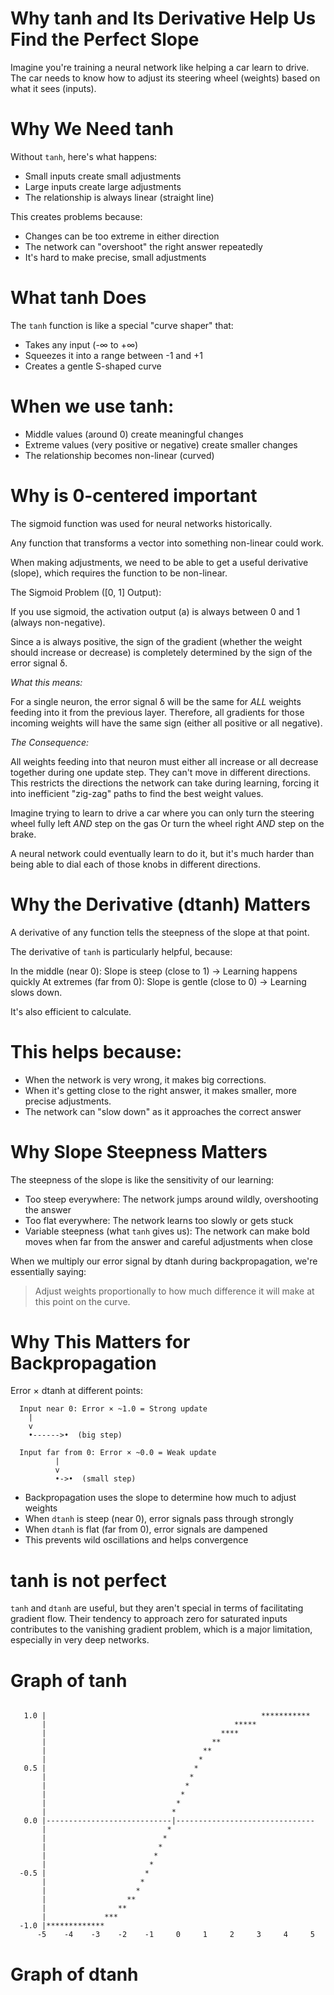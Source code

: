 # Why tanh and Its Derivative Help Us Find the Perfect Slope

Imagine you're training a neural network like helping a car learn to drive. 
The car needs to know how to adjust its steering wheel (weights) based on what it sees (inputs).

# Why We Need tanh

Without `tanh`, here's what happens:

* Small inputs create small adjustments
* Large inputs create large adjustments
* The relationship is always linear (straight line)

This creates problems because:

* Changes can be too extreme in either direction
* The network can "overshoot" the right answer repeatedly
* It's hard to make precise, small adjustments

# What tanh Does

The `tanh` function is like a special "curve shaper" that:

* Takes any input (-∞ to +∞)
* Squeezes it into a range between -1 and +1
* Creates a gentle S-shaped curve

# When we use tanh:

* Middle values (around 0) create meaningful changes
* Extreme values (very positive or negative) create smaller changes
* The relationship becomes non-linear (curved)

# Why is 0-centered important

The sigmoid function was used for neural networks historically.

Any function that transforms a vector into something non-linear could work.

When making adjustments, we need to be able to get a useful derivative (slope),
which requires the function to be non-linear.

The Sigmoid Problem ([0, 1] Output):

If you use sigmoid, the activation output (a) is always between 0 and 1 (always non-negative).
 
Since a is always positive, the sign of the gradient (whether the weight should increase or decrease) 
is completely determined by the sign of the error signal δ.

*What this means:*

For a single neuron, the error signal δ will be the same for *ALL* weights feeding into it from the previous layer. 
Therefore, all gradients for those incoming weights will have the same sign (either all positive or all negative).

*The Consequence:*

All weights feeding into that neuron must either all increase or all decrease together during one update step. 
They can't move in different directions. This restricts the directions the network can take during learning, 
forcing it into inefficient "zig-zag" paths to find the best weight values.

Imagine trying to learn to drive a car where you can only turn the steering wheel fully left *AND* step on the gas
Or turn the wheel right *AND* step on the brake.

A neural network could eventually learn to do it, but it's much harder than being able to 
dial each of those knobs in different directions.

# Why the Derivative (dtanh) Matters

A derivative of any function tells the steepness of the slope at that point.

The derivative of `tanh` is particularly helpful, because:

In the middle (near 0): Slope is steep (close to 1) → Learning happens quickly
At extremes (far from 0): Slope is gentle (close to 0) → Learning slows down.

It's also efficient to calculate.

# This helps because:

* When the network is very wrong, it makes big corrections.
* When it's getting close to the right answer, it makes smaller, more precise adjustments.
* The network can "slow down" as it approaches the correct answer

# Why Slope Steepness Matters

The steepness of the slope is like the sensitivity of our learning:

* Too steep everywhere: The network jumps around wildly, overshooting the answer
* Too flat everywhere: The network learns too slowly or gets stuck
* Variable steepness (what `tanh` gives us): The network can make bold moves when far from the answer and careful adjustments when close

When we multiply our error signal by dtanh during backpropagation, we're essentially saying: 

> Adjust weights proportionally to how much difference it will make at this point on the curve.

# Why This Matters for Backpropagation

Error × dtanh at different points:

```                                 
  Input near 0: Error × ~1.0 = Strong update
    |
    v                    
    •------>•  (big step)
                                  
  Input far from 0: Error × ~0.0 = Weak update
          |
          v
          •->•  (small step)
```



* Backpropagation uses the slope to determine how much to adjust weights
* When `dtanh` is steep (near 0), error signals pass through strongly
* When `dtanh` is flat (far from 0), error signals are dampened
* This prevents wild oscillations and helps convergence

# tanh is not perfect

`tanh` and `dtanh` are useful, but they aren't special in terms of facilitating gradient flow. 
Their tendency to approach zero for saturated inputs contributes to the vanishing gradient problem, 
which is a major limitation, especially in very deep networks.



# Graph of tanh

```

   1.0 |                                                ***********
       |                                          *****
       |                                       ****
       |                                     **
       |                                   **
       |                                  *
   0.5 |                                 *
       |                                *
       |                               *
       |                              *
       |                             *
       |                            *
   0.0 |----------------------------|-------------------------------
       |                           *
       |                          *
       |                         *
       |                        *
       |                       *
  -0.5 |                      *
       |                     *
       |                    *
       |                  **
       |                **
       |             ***
  -1.0 |*************                                            
      -5    -4    -3    -2    -1     0     1     2     3     4     5
```

# Graph of dtanh
